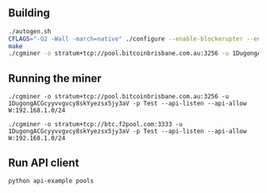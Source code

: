 ## Building
```bash
./autogen.sh
CFLAGS="-O2 -Wall -march=native" ./configure --enable-blockerupter --enable-icarus
make
./cgminer -o stratum+tcp://pool.bitcoinbrisbane.com.au:3256 -u 1DugongACGcyyvvgvcy8skYyezsx5jy3aV -p Test --api-allow 127.0.0.1 --api-listen
```

## Running the miner
`./cgminer -o stratum+tcp://pool.bitcoinbrisbane.com.au:3256 -u 1DugongACGcyyvvgvcy8skYyezsx5jy3aV -p Test --api-listen --api-allow W:192.168.1.0/24`

`./cgminer -o stratum+tcp://btc.f2pool.com:3333 -u 1DugongACGcyyvvgvcy8skYyezsx5jy3aV -p Test --api-listen --api-allow W:192.168.1.0/24`

## Run API client
`python api-example pools`
